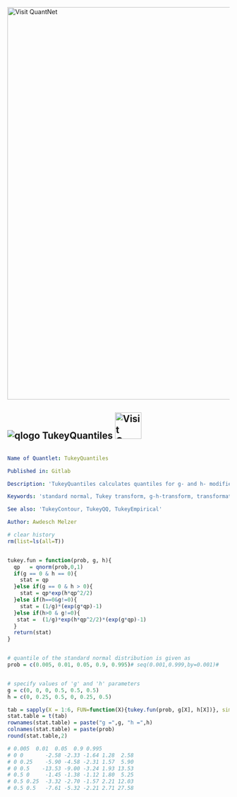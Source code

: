 [<img src="https://github.com/QuantLet/Styleguide-and-FAQ/blob/master/pictures/banner.png" width="888" alt="Visit QuantNet">](http://quantlet.de/)

## ![qlogo](http://quantnet.wiwi.hu-berlin.de/graphics/quantlogo.png) **TukeyQuantiles** [<img src="https://github.com/QuantLet/Styleguide-and-FAQ/blob/master/pictures/QN2.png" width="60" alt="Visit QuantNet 2.0">](http://quantlet.de/)



```yaml

Name of Quantlet: TukeyQuantiles

Published in: Gitlab

Description: 'TukeyQuantiles calculates quantiles for g- and h- modified standard normal random variables and returns a table for different g, h values and alpha levels'

Keywords: 'standard normal, Tukey transform, g-h-transform, transformation, table'

See also: 'TukeyContour, TukeyQQ, TukeyEmpirical'

Author: Awdesch Melzer
```


```R
# clear history
rm(list=ls(all=T))


tukey.fun = function(prob, g, h){
  qp   = qnorm(prob,0,1)
  if(g == 0 & h == 0){
    stat = qp
  }else if(g == 0 & h > 0){
    stat = qp*exp(h*qp^2/2)
  }else if(h==0&g!=0){
    stat = (1/g)*(exp(g*qp)-1)
  }else if(h>0 & g!=0){
   stat =  (1/g)*exp(h*qp^2/2)*(exp(g*qp)-1)
  }
  return(stat)
}


# quantile of the standard normal distribution is given as
prob = c(0.005, 0.01, 0.05, 0.9, 0.995)# seq(0.001,0.999,by=0.001)#


# specify values of 'g' and 'h' parameters
g = c(0, 0, 0, 0.5, 0.5, 0.5)
h = c(0, 0.25, 0.5, 0, 0.25, 0.5)

tab = sapply(X = 1:6, FUN=function(X){tukey.fun(prob, g[X], h[X])}, simplify = T)
stat.table = t(tab)
rownames(stat.table) = paste("g =",g, "h =",h)
colnames(stat.table) = paste(prob)
round(stat.table,2)

# 0.005  0.01  0.05  0.9 0.995
# 0 0       -2.58 -2.33 -1.64 1.28  2.58
# 0 0.25    -5.90 -4.58 -2.31 1.57  5.90
# 0 0.5    -13.53 -9.00 -3.24 1.93 13.53
# 0.5 0     -1.45 -1.38 -1.12 1.80  5.25
# 0.5 0.25  -3.32 -2.70 -1.57 2.21 12.03
# 0.5 0.5   -7.61 -5.32 -2.21 2.71 27.58

```
